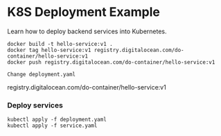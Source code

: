 # K8S Deployment Example

Learn how to deploy backend services into Kubernetes.

```
docker build -t hello-service:v1 .
docker tag hello-service:v1 registry.digitalocean.com/do-container/hello-service:v1
docker push registry.digitalocean.com/do-container/hello-service:v1

Change deployment.yaml
```
registry.digitalocean.com/do-container/hello-service:v1

### Deploy services

```
kubectl apply -f deployment.yaml
kubectl apply -f service.yaml


